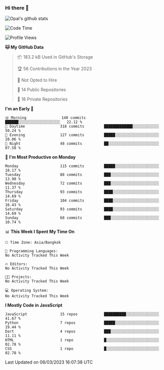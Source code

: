 ### Hi there 👋

![Opal's github stats](https://github-readme-stats.vercel.app/api?username=coolkidneversleep&count_private=true&show_icons=true&theme=radical)


<!--START_SECTION:waka-->
![Code Time](http://img.shields.io/badge/Code%20Time-64%20hrs%2038%20mins-blue)

![Profile Views](http://img.shields.io/badge/Profile%20Views-0-blue)

**🐱 My GitHub Data** 

> 📦 183.2 kB Used in GitHub's Storage 
 > 
> 🏆 56 Contributions in the Year 2023
 > 
> 🚫 Not Opted to Hire
 > 
> 📜 14 Public Repositories 
 > 
> 🔑 18 Private Repositories 
 > 
**I'm an Early 🐤** 

```text
🌞 Morning                140 commits         ██████░░░░░░░░░░░░░░░░░░░   22.12 % 
🌆 Daytime                318 commits         █████████████░░░░░░░░░░░░   50.24 % 
🌃 Evening                127 commits         █████░░░░░░░░░░░░░░░░░░░░   20.06 % 
🌙 Night                  48 commits          ██░░░░░░░░░░░░░░░░░░░░░░░   07.58 % 
```
📅 **I'm Most Productive on Monday** 

```text
Monday                   115 commits         █████░░░░░░░░░░░░░░░░░░░░   18.17 % 
Tuesday                  88 commits          ███░░░░░░░░░░░░░░░░░░░░░░   13.90 % 
Wednesday                72 commits          ███░░░░░░░░░░░░░░░░░░░░░░   11.37 % 
Thursday                 93 commits          ████░░░░░░░░░░░░░░░░░░░░░   14.69 % 
Friday                   104 commits         ████░░░░░░░░░░░░░░░░░░░░░   16.43 % 
Saturday                 93 commits          ████░░░░░░░░░░░░░░░░░░░░░   14.69 % 
Sunday                   68 commits          ███░░░░░░░░░░░░░░░░░░░░░░   10.74 % 
```


📊 **This Week I Spent My Time On** 

```text
🕑︎ Time Zone: Asia/Bangkok

💬 Programming Languages: 
No Activity Tracked This Week

🔥 Editors: 
No Activity Tracked This Week

🐱‍💻 Projects: 
No Activity Tracked This Week

💻 Operating System: 
No Activity Tracked This Week
```

**I Mostly Code in JavaScript** 

```text
JavaScript               15 repos            ██████████░░░░░░░░░░░░░░░   41.67 % 
Python                   7 repos             █████░░░░░░░░░░░░░░░░░░░░   19.44 % 
Dart                     4 repos             ███░░░░░░░░░░░░░░░░░░░░░░   11.11 % 
HTML                     1 repo              █░░░░░░░░░░░░░░░░░░░░░░░░   02.78 % 
CSS                      1 repo              █░░░░░░░░░░░░░░░░░░░░░░░░   02.78 % 
```




 Last Updated on 06/03/2023 16:07:38 UTC
<!--END_SECTION:waka-->

